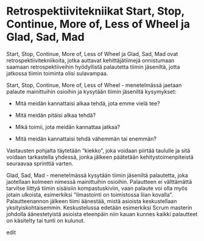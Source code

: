 # Retrospektiivitekniikat Start, Stop, Continue, More of, Less of Wheel ja Glad, Sad, Mad

Start, Stop, Continue, More of, Less of Wheel ja Glad, Sad, Mad ovat retrospektiivitekniikoita, jotka auttavat kehittäjätiimejä onnistumaan saamaan retrospektiiveihin hyödyllistä palautetta tiimin jäseniltä, jotta jatkossa tiimin toiminta olisi sulavampaa. 

Start, Stop, Continue, More of, Less of Wheel - menetelmässä jaetaan palaute mainittuihin osioihin ja kysytään tiimin jäseniltä kysymykset: 

- Mitä meidän kannattaisi alkaa tehdä, jota emme vielä tee? 

- Mitä meidän pitäisi alkaa tehdä? 

- Mikä toimii, jota meidän kannattaa jatkaa? 

- Mitä meidän kannattaisi tehdä vähemmän tai enemmän? 

Vastausten pohjalta täytetään “kiekko”, joka voidaan piirtää taululle ja sitä voidaan tarkastella yhdessä, jonka jälkeen päätetään kehitystoimenpiteistä seuraavaa sprinttiä varten. 

Glad, Sad, Mad - menetelmässä kysytään tiimin jäseniltä palautetta, joka jaotellaan kolmeen nimessä mainittuihin osioihin. Palautteen ei välttämättä tarvitse liittyä tiimin sisäisiin kompastuskiviin, vaan palaute voi olla myös jotain ulkoista, esimerkiksi “ilmastointi on toimistossa liian kovalla”. Palautteenannon jälkeen tiimi äänestää, mistä asioista keskustellaan yksityiskohtaisemmin. Keskustelussa edetään esimerkiksi Scrum masterin johdolla äänestetyistä asioista eteenpäin niin kauan kunnes kaikki palautteet on käsitelty tai tunti on kulunut. 

edit